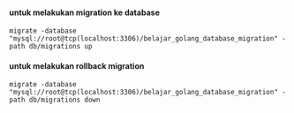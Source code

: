 #### untuk melakukan migration ke database

```
migrate -database "mysql://root@tcp(localhost:3306)/belajar_golang_database_migration" -path db/migrations up
```

#### untuk melakukan rollback migration

```
migrate -database "mysql://root@tcp(localhost:3306)/belajar_golang_database_migration" -path db/migrations down
```